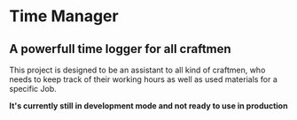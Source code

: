 # Time Manager

## A powerfull time logger for all craftmen

This project is designed to be an assistant to all kind of craftmen, who needs to keep track of their working hours as well as used materials for a specific Job.

**It's currently still in development mode and not ready to use in production**
